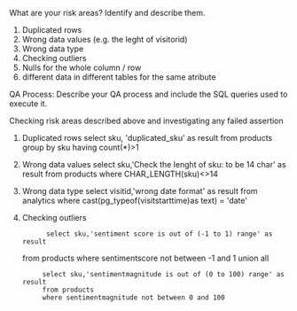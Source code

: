 What are your risk areas? Identify and describe them.
1) Duplicated rows
2) Wrong data values (e.g. the leght of visitorid)
3) Wrong data type
4) Checking outliers
5) Nulls for the whole column / row
6) different data in different tables for the same atribute



QA Process:
Describe your QA process and include the SQL queries used to execute it.

Checking risk areas described above and investigating any failed assertion

1) Duplicated rows
      select sku, 'duplicated_sku' as result from products group by sku having count(*)>1
   
2) Wrong data values
      select sku,'Check the lenght of sku: to be 14 char' as result from products where CHAR_LENGTH(sku)<>14

3) Wrong data type
     select visitid,'wrong date format' as result from analytics where cast(pg_typeof(visitstarttime)as text) = 'date'

4) Checking outliers
        

             select sku,'sentiment score is out of (-1 to 1) range' as result
      from products
      where sentimentscore not between -1 and 1
   union all

            select sku,'sentimentmagnitude is out of (0 to 100) range' as result
            from products
            where sentimentmagnitude not between 0 and 100
      

